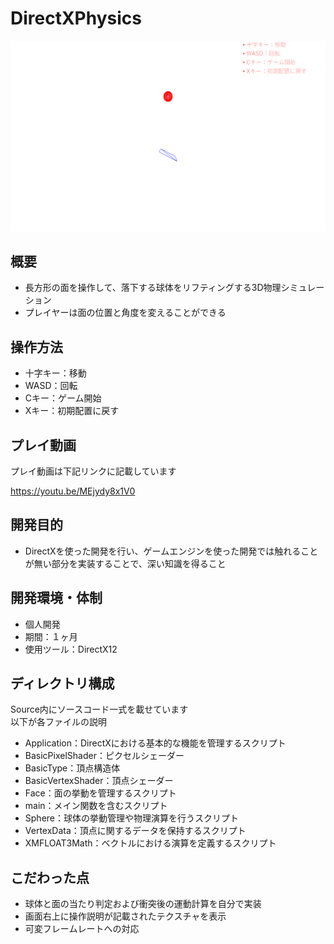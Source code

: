 # DirectXPhysics
![](https://github.com/RyoyaMaejima/DirectXPhysics/blob/main/ReadmeSrc/Title.png)

## 概要
- 長方形の面を操作して、落下する球体をリフティングする3D物理シミュレーション
- プレイヤーは面の位置と角度を変えることができる

## 操作方法
- 十字キー：移動
- WASD：回転
- Cキー：ゲーム開始
- Xキー：初期配置に戻す

## プレイ動画
プレイ動画は下記リンクに記載しています  

https://youtu.be/MEjydy8x1V0

## 開発目的
- DirectXを使った開発を行い、ゲームエンジンを使った開発では触れることが無い部分を実装することで、深い知識を得ること

## 開発環境・体制
- 個人開発
- 期間：１ヶ月
- 使用ツール：DirectX12

## ディレクトリ構成
Source内にソースコード一式を載せています  
以下が各ファイルの説明

- Application：DirectXにおける基本的な機能を管理するスクリプト
- BasicPixelShader：ピクセルシェーダー
- BasicType：頂点構造体
- BasicVertexShader：頂点シェーダー
- Face：面の挙動を管理するスクリプト
- main：メイン関数を含むスクリプト
- Sphere：球体の挙動管理や物理演算を行うスクリプト
- VertexData：頂点に関するデータを保持するスクリプト
- XMFLOAT3Math：ベクトルにおける演算を定義するスクリプト

## こだわった点
- 球体と面の当たり判定および衝突後の運動計算を自分で実装
- 画面右上に操作説明が記載されたテクスチャを表示
- 可変フレームレートへの対応
